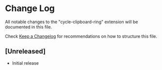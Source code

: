 # Change Log

All notable changes to the "cycle-clipboard-ring" extension will be documented in this file.

Check [Keep a Changelog](http://keepachangelog.com/) for recommendations on how to structure this file.

## [Unreleased]

- Initial release